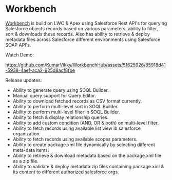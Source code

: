 # Workbench

[Workbench](https://salesarena-dev-ed.my.site.com/Workbench/s/) is build on LWC & Apex using Salesforce Rest API's for querying Salesforce objects records based on various parameters, ability to filter, sort & downloads these records. Also has ability to retrieve & deploy metadata files across Salesforce different environments using Salesforce SOAP API's.

Watch Demo:

https://github.com/KumarVikky/WorkbenchHub/assets/51625926/85918d41-5938-4aef-aca2-925d8acf8fbe


Release updates:
- Ability to generate query using SOQL Builder.
- Manual query support for Query Editor.
- Ability to download fetched records as CSV format currently.
- Ability to perform multi-level sort in SOQL Builder.
- Ability to perform multi-level filter in SOQL Builder.
- Ability to fetch & display relationship queries.
- Ability to add custom condition (AND, OR & both) on multi-level filter.
- Ability to fetch records using available list view ib salesforce organization.
- Ability to fetch records using available scopes parameters.
- Ability to create package.xml file dynamically by selecting different meta-data items.
- Ability to retrieve & download metadata based on the package.xml file as a zip file.
- Ability to validate & deploy metadata zip files containing package.xml & its content to different authorized salesforce orgs.

